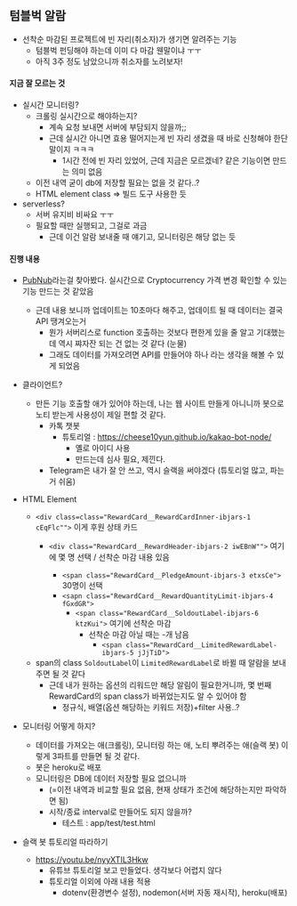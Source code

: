 ## 텀블벅 알람
- 선착순 마감된 프로젝트에 빈 자리(취소자)가 생기면 알려주는 기능
  - 텀블벅 펀딩해야 하는데 이미 다 마감 웬말이냐 ㅜㅜ
  - 아직 3주 정도 남았으니까 취소자를 노려보자! 

#### 지금 잘 모르는 것
- 실시간 모니터링?
  - 크롤링 실시간으로 해야하는지?
    - 계속 요청 보내면 서버에 부담되지 않을까;;
    - 근데 실시간 아니면 효용 떨어지는게 빈 자리 생겼을 때 바로 신청해야 한단 말이지 ㅋㅋㅋ
      - 1시간 전에 빈 자리 있었어, 근데 지금은 모르겠네? 같은 기능이면 만드는 의미 없음
  - 이전 내역 굳이 db에 저장할 필요는 없을 것 같다..? 
  - HTML element class => 빌드 도구 사용한 듯  
- serverless? 
  - 서버 유지비 비싸요 ㅜㅜ 
  - 필요할 때만 실행되고, 그걸로 과금
    - 근데 이건 알람 보내줄 때 얘기고, 모니터링은 해당 없는 듯

#### 진행 내용
- [PubNub](https://www.pubnub.com/blog/build-a-cryptocurrency-price-tracker-in-5-minutes/)라는걸 찾아봤다. 실시간으로 Cryptocurrency 가격 변경 확인할 수 있는 기능 만드는 것 같았음
  - 근데 내용 보니까 업데이트는 10초마다 해주고, 업데이트 될 때 데이터는 결국 API 땡겨오는거
    - 뭔가 서버리스로 function 호출하는 것보다 편한게 있을 줄 알고 기대했는데 역시 쨔자잔 되는 건 없는 것 같다 (눈물)
    - 그래도 데이터를 가져오려면 API를 만들어야 하나 라는 생각을 해볼 수 있게 되었음

- 클라이언트? 
  - 만든 기능 호출할 애가 있어야 하는데, 나는 웹 사이트 만들게 아니니까 봇으로 노티 받는게 사용성이 제일 편할 것 같다. 
    - 카톡 챗봇
      - 튜토리얼 : https://cheese10yun.github.io/kakao-bot-node/
        - 옐로 아이디 사용
        - 만드는데 심사 필요, 제낀다. 
    - Telegram은 내가 잘 안 쓰고, 역시 슬랙을 써야겠다 (튜토리얼 많고, 파는거 쉬움)
- HTML Element
  - `<div class=class="RewardCard__RewardCardInner-ibjars-1 cEqFlc"">` 이게 후원 상태 카드
    - `<div class="RewardCard__RewardHeader-ibjars-2 iwEBnW"">` 여기에 몇 명 선택 / 선착순 마감 내용 있음
      
      - `<span class="RewardCard__PledgeAmount-ibjars-3 etxsCe">` 30명이 선택
      - `<sapn class="RewardCard__RewardQuantityLimit-ibjars-4 fGxdGR">`
        - `<span class="RewardCard__SoldoutLabel-ibjars-6 ktzKui">` 여기에 선착순 마감 
          - 선착순 마감 아닐 때는 -개 남음
            - `<span class="RewardCard__LimitedRewardLabel-ibjars-5 jJjTiD">`
  - span의 class `SoldoutLabel`이 `LimitedRewardLabel`로 바뀔 때 알람을 보내주면 될 것 같다
    - 근데 내가 원하는 옵션의 리워드만 해당 알림이 필요한거니까, 몇 번째 RewardCard의 span class가 바뀌었는지도 알 수 있어야 함 
      - 정규식, 배열(옵션 해당하는 키워드 저장)+filter 사용..? 

- 모니터링 어떻게 하지?
  - 데이터를 가져오는 애(크롤링), 모니터링 하는 애, 노티 뿌려주는 애(슬랙 봇) 이렇게 3파트를 만들면 될 것 같다. 
  - 봇은 heroku로 배포
  - 모니터링은 DB에 데이터 저장할 필요 없으니까
    - (=이전 내역과 비교할 필요 없음, 현재 상태가 조건에 해당하는지만 파악하면 됨)
    - 시작/종료 interval로 만들어도 되지 않을까?
      - 테스트 : app/test/test.html

- 슬랙 봇 튜토리얼 따라하기
  - https://youtu.be/nyyXTIL3Hkw
    - 유튜브 튜토리얼 보고 만들었다. 생각보다 어렵지 않다
    - 튜토리얼 이외에 아래 내용 적용
      - dotenv(환경변수 설정), nodemon(서버 자동 재시작), heroku(배포)
    
